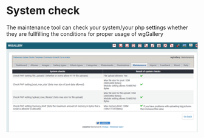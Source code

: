 # System check

The maintenance tool can check your system/your php settings whether they are fullfilling the conditions for proper usage of wgGallery

![](../../../.gitbook/assets/maintenance2.png)

